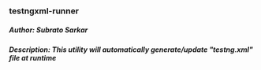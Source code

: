 ### testngxml-runner

##### Author: Subrato Sarkar
##### Description: This utility will automatically generate/update "testng.xml" file at runtime